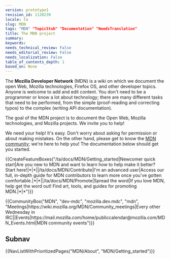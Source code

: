 ```yaml
---
version: prototype1
revision_id: 1120239
locale: ta
slug: MDN
tags: "MDN" "TopicStub" "Documentation" "NeedsTranslation"
title: The MDN project
summary: 
keywords: 
needs_technical_review: False
needs_editorial_review: False
needs_localization: False
table_of_contents_depth: 1
based_on: None
---
```

<p>The <strong>Mozilla Developer Network</strong> (MDN) is a wiki on which we document the open Web, Mozilla technologies, Firefox OS, and other developer topics. Anyone is welcome to add and edit content. You don't need to be a programmer or know a lot about technology; there are many different tasks that need to be performed, from the simple (proof-reading and correcting typos) to the complex (writing API documentation).</p>

<div class="summary">
<p>The goal of the MDN project is to document the Open Web, Mozilla technologies, and Mozilla projects. We invite you to help!</p>
</div>

<p>We need your help! It's easy. Don't worry about asking for permission or about making mistakes. On the other hand, please get to know the <a href="/ta/docs/MDN/Community" title="/ta/docs/MDN/Community">MDN community</a>; we're here to help you! The documentation below should get you started.</p>

<p>{{CreateFeatureBoxes("/ta/docs/MDN/Getting_started|Newcomer quick start|Are you new to MDN and want to learn how to help make it better? Start here!|*|*||/ta/docs/MDN/Contribute|I'm an advanced user|Access our full, in-depth guide for MDN contributors to learn more once you've gotten comfortable.|*|*||/ta/docs/MDN/Promote|Spread the word|If you love MDN, help get the word out! Find art, tools, and guides for promoting MDN.|*|*")}}</p>

<p>{{CommunityBox("MDN", "dev-mdc", "mozilla.dev.mdc", "mdn", "Meetings|https://wiki.mozilla.org/MDN/Community_meetings|Every other Wednesday in IRC||Events|https://mail.mozilla.com/home/publiccalendar@mozilla.com/MDN_Events.html|MDN community events")}}</p>

<h2 id="Subnav">Subnav</h2>

<p>{{NavListWithPrioritizedPages("MDN/About", "MDN/Getting_started")}}</p>

